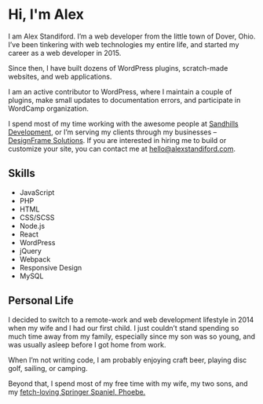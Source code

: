 # Hi, I'm Alex

I am Alex Standiford. I’m a web developer from the little town of Dover, Ohio. I’ve been tinkering with web	technologies my entire life, and started my career as a web developer in 2015.

Since then, I have built dozens of WordPress plugins, scratch-made websites, and web applications.

I am an active contributor to WordPress, where I maintain a couple of plugins, make small updates to	documentation errors, and participate in WordCamp organization.

I spend most of my time working with the awesome people at [Sandhills	Development](<http://sandhillsdev.com>), or I’m serving my clients through my businesses – [DesignFrame Solutions](<https://designframesolutions.com/?ref=2>). If you are interested in hiring me to	build or customize your site, you can contact me at [hello@alexstandiford.com](<mailto:hello@alexstandiford.com>).

## Skills

- JavaScript
- PHP
- HTML
- CSS/SCSS
- Node.js
- React
- WordPress
- jQuery
- Webpack
- Responsive Design
- MySQL

## Personal Life

I decided to switch to a remote-work and web development lifestyle in 2014 when my wife and I had our first	child. I just couldn’t stand spending so much time away from my family, especially since my son was so young,	and was usually asleep before I got home from work.

When I’m not writing code, I am probably enjoying craft beer, playing disc golf, sailing, or camping.

Beyond that, I spend most of my free time with my wife, my two sons, and my [fetch-loving Springer Spaniel, Phoebe.](<https://www.youtube.com/watch?v=2guDJU4E_g8>)

